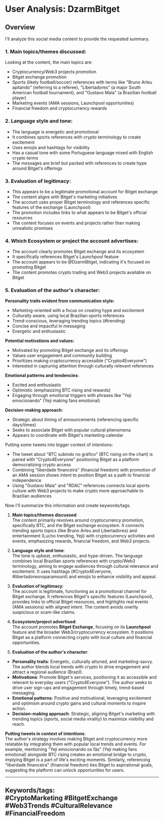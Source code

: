 # User Analysis: DzarmBitget

## Overview

<think>
I'll analyze this social media content to provide the requested summary.

### 1. Main topics/themes discussed:
Looking at the content, the main topics are:
- Cryptocurrency/Web3 projects promotion
- Bitget exchange promotion
- Sports (likely football/soccer) references with terms like "Bruno Arleu apitando" (referring to a referee), "Libertadores" (a major South American football tournament), and "Gustavo Maia" (a Brazilian football player)
- Marketing events (AMA sessions, Launchpool opportunities)
- Financial freedom and cryptocurrency rewards

### 2. Language style and tone:
- The language is energetic and promotional
- It combines sports references with crypto terminology to create excitement
- Uses emojis and hashtags for visibility
- Has a casual tone with some Portuguese language mixed with English crypto terms
- The messages are brief but packed with references to create hype around Bitget's offerings

### 3. Evaluation of legitimacy:
- This appears to be a legitimate promotional account for Bitget exchange
- The content aligns with Bitget's marketing initiatives
- The account uses proper Bitget terminology and references specific features of the exchange (Launchpool)
- The promotion includes links to what appears to be Bitget's official resources
- The content focuses on events and projects rather than making unrealistic promises

### 4. Which Ecosystem or project the account advertises:
- The account clearly promotes Bitget exchange and its ecosystem
- It specifically references Bitget's Launchpool feature
- The account appears to be @DzarmBitget, indicating it's focused on promoting Bitget
- The content promotes crypto trading and Web3 projects available on Bitget

### 5. Evaluation of the author's character:

**Personality traits evident from communication style:**
- Marketing-oriented with a focus on creating hype and excitement
- Culturally aware, using local Brazilian sports references
- Trend-conscious, leveraging trending topics (#trending)
- Concise and impactful in messaging
- Energetic and enthusiastic

**Potential motivations and values:**
- Motivated by promoting Bitget exchange and its offerings
- Values user engagement and community building
- Prioritizes making cryptocurrency accessible ("Crypto4Everyone")
- Interested in capturing attention through culturally relevant references

**Emotional patterns and tendencies:**
- Excited and enthusiastic
- Optimistic (emphasizing BTC rising and rewards)
- Engaging through emotional triggers with phrases like "Yeji emocionando" (Yeji making fans emotional)

**Decision-making approach:**
- Strategic about timing of announcements (referencing specific days/times)
- Seeks to associate Bitget with popular cultural phenomena
- Appears to coordinate with Bitget's marketing calendar

Putting some tweets into bigger context of intentions:
- The tweet about "BTC subindo no gráfico" (BTC rising on the chart) is paired with "Crypto4Everyone" positioning Bitget as a platform democratizing crypto access
- Combining "liberdade financeira" (financial freedom) with promotion of an AMA session shows intent to position Bitget as a path to financial independence
- Using "Gustavo Maia" and "RDAC" references connects local sports culture with Web3 projects to make crypto more approachable to Brazilian audiences

Now I'll summarize this information and create keywords/tags.
</think>

1. **Main topics/themes discussed**:  
The content primarily revolves around cryptocurrency promotion, specifically BTC, and the Bitget exchange ecosystem. It connects trending sports topics (like Bruno Arleu and Libertadores) and entertainment (Lucho trending, Yeji) with cryptocurrency activities and events, emphasizing rewards, financial freedom, and Web3 projects.

2. **Language style and tone**:  
The tone is upbeat, enthusiastic, and hype-driven. The language combines local Brazilian sports references with crypto/Web3 terminology, aiming to engage audiences through cultural relevance and excitement. It uses hashtags (#Crypto4Everyone, #libertadoresnoparamount) and emojis to enhance visibility and appeal.

3. **Evaluation of legitimacy**:  
The account is legitimate, functioning as a promotional channel for Bitget exchange. It references Bitget's specific features (Launchpool), provides links to official Bitget resources, and highlights real events (AMA sessions) with aligned intent. The content avoids overtly suspicious or scam-like claims.

4. **Ecosystem/project advertised**:  
The account promotes **Bitget Exchange**, focusing on its **Launchpool** feature and the broader Web3/cryptocurrency ecosystem. It positions Bitget as a platform connecting crypto with local culture and financial opportunities.

5. **Evaluation of the author's character**:  
- **Personality traits**: Energetic, culturally attuned, and marketing-savvy. The author blends local trends with crypto to drive engagement and attract a regional audience (Brazil).
- **Motivations**: Promote Bitget's services, positioning it as accessible and relevant to everyday users ("Crypto4Everyone"). The author seeks to drive user sign-ups and engagement through timely, trend-based messaging.
- **Emotional patterns**: Positive and motivational, leveraging excitement and optimism around crypto gains and cultural moments to inspire action.
- **Decision-making approach**: Strategic, aligning Bitget's marketing with trending topics (sports, social media virality) to maximize visibility and reach.

**Putting tweets in context of intentions**:  
The author's strategy involves making Bitget and cryptocurrency more relatable by integrating them with popular local trends and events. For example, mentioning "Yeji emocionando os fãs" (Yeji making fans emotional) alongside BTC rising creates an emotional bridge to crypto, implying Bitget is a part of life's exciting moments. Similarly, referencing "liberdade financeira" (financial freedom) ties Bitget to aspirational goals, suggesting the platform can unlock opportunities for users.

---

**Keywords/tags**:  
#CryptoMarketing #BitgetExchange #Web3Trends #CulturalRelevance #FinancialFreedom
---
